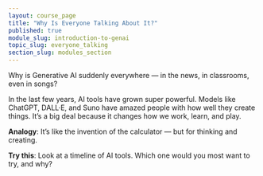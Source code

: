```yaml
---
layout: course_page
title: "Why Is Everyone Talking About It?"
published: true
module_slug: introduction-to-genai
topic_slug: everyone_talking
section_slug: modules_section
---
```


Why is Generative AI suddenly everywhere — in the news, in classrooms, even in songs?

In the last few years, AI tools have grown super powerful. Models like ChatGPT, DALL·E, and Suno have amazed people with how well they create things. It’s a big deal because it changes how we work, learn, and play.

**Analogy**: It’s like the invention of the calculator — but for thinking and creating.

**Try this**: Look at a timeline of AI tools. Which one would you most want to try, and why?